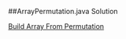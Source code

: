 ##ArrayPermutation.java Solution

[Build Array From Permutation](https://leetcode.com/problems/running-sum-of-1d-array/description/)
